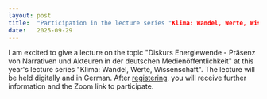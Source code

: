 ```yaml
---
layout: post
title:  "Participation in the lecture series "Klima: Wandel, Werte, Wissenschaft""
date:   2025-09-29
---
```


I am excited to give a lecture on the topic "Diskurs Energiewende - Präsenz von Narrativen und Akteuren in der deutschen Medienöffentlichkeit" at this year's lecture series "Klima: Wandel, Werte, Wissenschaft". The lecture will be held digitally and in German. After [registering](https://bpt.bci.tu-dortmund.de/studium/lehrveranstaltungen/klima-wandel-werte-wissenschaft/), you will receive further information and the Zoom link to participate.
